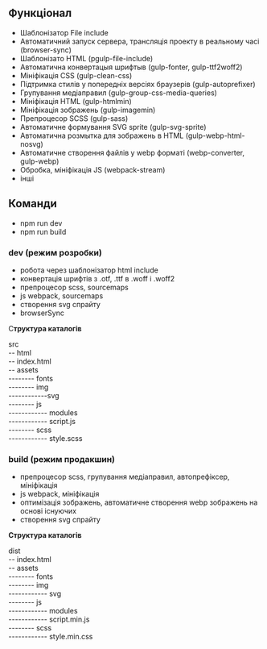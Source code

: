 <h2>Функціонал</h2>

- Шаблонізатор File include
- Автоматичний запуск сервера, трансляція проекту в реальному часі (browser-sync)
- Шаблонізато HTML (рgulp-file-include)
- Автоматична конвертацыя шрифтыв (gulp-fonter, gulp-ttf2woff2)
- Мініфікація CSS (gulp-clean-css)
- Підтримка стилів у попередніх версіях браузерів (gulp-autoprefixer)
- Групування медіаправил (gulp-group-css-media-queries)
- Мініфікація HTML (gulp-htmlmin)
- Мініфікація зображень (gulp-imagemin)
- Препроцесор SCSS (gulp-sass)
- Автоматичне формування SVG sprite (gulp-svg-sprite)
- Автоматична розмытка для зображень в HTML (gulp-webp-html-nosvg)
- Автоматичне створення файлів у webp форматі (webp-converter, gulp-webp)
- Обробка, мініфікація JS (webpack-stream)
- інші

<h2>Команди</h2>

- npm run dev
- npm run build

<h3>dev (режим розробки)</h3>

- робота через шаблонізатор html include
- конвертація шрифтів з .otf, .ttf в .woff і .woff2
- препроцесор scss, sourcemaps
- js webpack, sourcemaps
- створення svg спрайту
- browserSync

С<b>труктура каталогів</b>

src<br />
-- html<br />
-- index.html<br />
-- assets<br />
-------- fonts<br />
-------- img<br />
------------svg<br />
-------- js<br />
------------ modules<br />
------------ script.js<br />
-------- scss<br />
------------ style.scss<br />

<h3>build (режим продакшин)</h3>

- препроцесор scss, групування медіаправил, автопрефіксер, мініфікація
- js webpack, мініфікація
- оптимізація зображень, автоматичне створення webp зображень на основі існуючих
- створення svg спрайту

<b>Структура каталогів</b>

dist<br />
-- index.html<br />
-- assets<br />
-------- fonts<br />
-------- img<br />
------------ svg<br />
-------- js<br />
------------ modules<br />
------------ script.min.js<br />
-------- scss<br />
------------ style.min.css<br />
